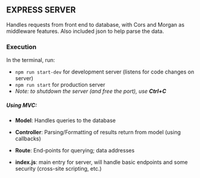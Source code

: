 ## EXPRESS SERVER
Handles requests from front end to database, with Cors and Morgan as middleware features. Also included json to help parse the data. 

### Execution
In the terminal, run:
- `npm run start-dev` for development server (listens for code changes on server)
- `npm run start` for production server
- *Note: to shutdown the server (and free the port), use ***Ctrl+C****

##### Using MVC:
  - **Model**: Handles queries to the database
  - **Controller**: Parsing/Formatting of results return from model (using callbacks)
  - **Route**: End-points for querying; data addresses

  - **index.js**: main entry for server, will handle basic endpoints and some security (cross-site scripting, etc.) 

